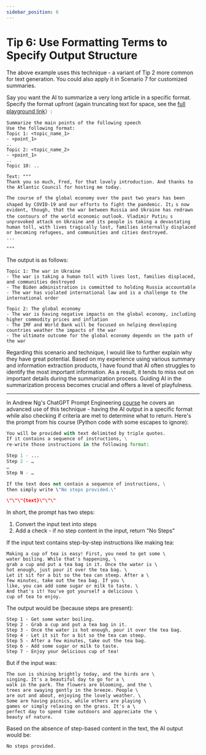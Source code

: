 ```yaml
---
sidebar_position: 6
---
```


# Tip 6: Use Formatting Terms to Specify Output Structure

The above example uses this technique - a variant of Tip 2 more common for text generation. You could also apply it in Scenario 7 for customized summaries.

Say you want the AI to summarize a very long article in a specific format. Specify the format upfront (again truncating text for space, see the [full playground link](https://platform.openai.com/playground/p/3U5Wx7RTIdNNC9Fg8fc44omi)）:

```other
Summarize the main points of the following speech
Use the following format:
Topic 1: <topic_name_1>
- <point_1>
..
Topic 2: <topic_name_2>
- <point_1>
..
Topic 10: ..

Text: """
Thank you so much, Fred, for that lovely introduction. And thanks to the Atlantic Council for hosting me today.

The course of the global economy over the past two years has been shaped by COVID-19 and our efforts to fight the pandemic. It」s now evident, though, that the war between Russia and Ukraine has redrawn the contours of the world economic outlook. Vladimir Putin」s unprovoked attack on Ukraine and its people is taking a devastating human toll, with lives tragically lost, families internally displaced or becoming refugees, and communities and cities destroyed.
...

"""
```

The output is as follows:

```other
Topic 1: The war in Ukraine
- The war is taking a human toll with lives lost, families displaced, and communities destroyed
- The Biden administration is committed to holding Russia accountable
- The war has violated international law and is a challenge to the international order

Topic 2: The global economy
- The war is having negative impacts on the global economy, including higher commodity prices and inflation
- The IMF and World Bank will be focused on helping developing countries weather the impacts of the war
- The ultimate outcome for the global economy depends on the path of the war
```

Regarding this scenario and technique, I would like to further explain why they have great potential. Based on my experience using various summary and information extraction products, I have found that AI often struggles to identify the most important information. As a result, it tends to miss out on important details during the summarization process. Guiding AI in the summarization process becomes crucial and offers a level of playfulness.

---

In Andrew Ng's ChatGPT Prompt Engineering [course](https://www.deeplearning.ai/short-courses/chatgpt-prompt-engineering-for-developers/) he covers an advanced use of this technique - having the AI output in a specific format while also checking if criteria are met to determine what to return. Here's the prompt from his course (Python code with some escapes to ignore):

```python
You will be provided with text delimited by triple quotes.
If it contains a sequence of instructions, \
re-write those instructions in the following format:

Step 1 - ...
Step 2 - …
…
Step N - …

If the text does not contain a sequence of instructions, \
then simply write \"No steps provided.\"

\"\"\"{text}\"\"\"
```

In short, the prompt has two steps:

1. Convert the input text into steps
2. Add a check - if no step content in the input, return "No Steps"

If the input text contains step-by-step instructions like making tea:

```other
Making a cup of tea is easy! First, you need to get some \
water boiling. While that's happening, \
grab a cup and put a tea bag in it. Once the water is \
hot enough, just pour it over the tea bag. \
Let it sit for a bit so the tea can steep. After a \
few minutes, take out the tea bag. If you \
like, you can add some sugar or milk to taste. \
And that's it! You've got yourself a delicious \
cup of tea to enjoy.
```

The output would be (because steps are present):

```other
Step 1 - Get some water boiling.
Step 2 - Grab a cup and put a tea bag in it.
Step 3 - Once the water is hot enough, pour it over the tea bag.
Step 4 - Let it sit for a bit so the tea can steep.
Step 5 - After a few minutes, take out the tea bag.
Step 6 - Add some sugar or milk to taste.
Step 7 - Enjoy your delicious cup of tea!
```

But if the input was:

```other
The sun is shining brightly today, and the birds are \
singing. It's a beautiful day to go for a \
walk in the park. The flowers are blooming, and the \
trees are swaying gently in the breeze. People \
are out and about, enjoying the lovely weather. \
Some are having picnics, while others are playing \
games or simply relaxing on the grass. It's a \
perfect day to spend time outdoors and appreciate the \
beauty of nature.
```

Based on the absence of step-based content in the text, the AI output would be:

```other
No steps provided.
```
